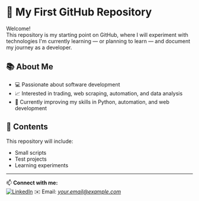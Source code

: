 # 🚀 My First GitHub Repository

Welcome!  
This repository is my starting point on GitHub, where I will experiment with technologies I'm currently learning — or planning to learn — and document my journey as a developer.

## 📚 About Me
- 💻 Passionate about software development  
- 📈 Interested in trading, web scraping, automation, and data analysis  
- 🌱 Currently improving my skills in Python, automation, and web development  

## 📂 Contents
This repository will include:
- Small scripts
- Test projects
- Learning experiments

---
📫 **Connect with me:**  
[![LinkedIn](https://img.shields.io/badge/LinkedIn-0077B5?style=for-the-badge&logo=linkedin&logoColor=white)]([https://www.linkedin.com/](https://www.linkedin.com/in/facundo-orto%C3%B1o-917203222/))  
✉️ Email: *your.email@example.com*
